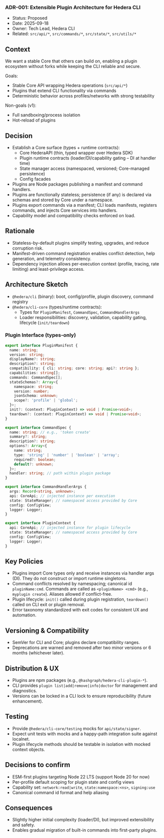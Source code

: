 ### ADR-001: Extensible Plugin Architecture for Hedera CLI

- Status: Proposed
- Date: 2025-09-18
- Owner: Tech Lead, Hedera CLI
- Related: `src/api/*`, `src/commands/*`, `src/state/*`, `src/utils/*`

## Context

We want a stable Core that others can build on, enabling a plugin ecosystem without forks while keeping the CLI reliable and secure.

Goals:

- Stable Core API wrapping Hedera operations (`src/api/*`)
- Plugins that extend CLI functionality via commands
- Deterministic behavior across profiles/networks with strong testability

Non-goals (v1):

- Full sandboxing/process isolation
- Hot-reload of plugins

## Decision

- Establish a Core surface (types + runtime contracts):
  - Core HederaAPI (thin, typed wrapper over Hedera SDK)
  - Plugin runtime contracts (loader/DI/capability gating – DI at handler time)
  - State manager access (namespaced, versioned; Core-managed persistence)
  - Config facades
- Plugins are Node packages publishing a manifest and command handlers.
- Plugins are functionally stateless; persistence (if any) is declared via schemas and stored by Core under a namespace.
- Plugins export commands via a manifest; CLI loads manifests, registers commands, and injects Core services into handlers.
- Capability model and compatibility checks enforced on load.

## Rationale

- Stateless-by-default plugins simplify testing, upgrades, and reduce corruption risk.
- Manifest-driven command registration enables conflict detection, help generation, and telemetry consistency.
- Dependency injection allows per-execution context (profile, tracing, rate limiting) and least-privilege access.

## Architecture Sketch

- `@hedera/cli` (binary): boot, config/profile, plugin discovery, command registry
- `@hedera/cli-core` (types/runtime contracts):
  - Types for `PluginManifest`, `CommandSpec`, `CommandHandlerArgs`
  - Loader responsibilities: discovery, validation, capability gating, lifecycle (`init/teardown`)

### Plugin Interface (types-only)

```ts
export interface PluginManifest {
  name: string;
  version: string;
  displayName?: string;
  description?: string;
  compatibility: { cli: string; core: string; api?: string };
  capabilities: string[];
  commands: CommandSpec[];
  stateSchemas?: Array<{
    namespace: string;
    version: number;
    jsonSchema: unknown;
    scope?: 'profile' | 'global';
  }>;
  init?: (context: PluginContext) => void | Promise<void>;
  teardown?: (context: PluginContext) => void | Promise<void>;
}

export interface CommandSpec {
  name: string; // e.g., 'token create'
  summary?: string;
  description?: string;
  options?: Array<{
    name: string;
    type: 'string' | 'number' | 'boolean' | 'array';
    required?: boolean;
    default?: unknown;
  }>;
  handler: string; // path within plugin package
}

export interface CommandHandlerArgs {
  args: Record<string, unknown>;
  api: CoreApi; // injected instance per execution
  state: StateManager; // namespaced access provided by Core
  config: ConfigView;
  logger: Logger;
}

export interface PluginContext {
  api: CoreApi; // injected instance for plugin lifecycle
  state: StateManager; // namespaced access provided by Core
  config: ConfigView;
  logger: Logger;
}
```

## Key Policies

- Plugins import Core types only and receive instances via handler args (DI). They do not construct or import runtime singletons.
- Command conflicts resolved by namespacing; canonical id `pluginName:cmd`. Commands are called as `<pluginName> <cmd>` (e.g., `myplugin create`). Aliases allowed if conflict-free.
- Plugin lifecycle: `init()` called during plugin registration, `teardown()` called on CLI exit or plugin removal.
- Error taxonomy standardized with exit codes for consistent UX and automation.

## Versioning & Compatibility

- SemVer for CLI and Core; plugins declare compatibility ranges.
- Deprecations are warned and removed after two minor versions or 6 months (whichever later).

## Distribution & UX

- Plugins are npm packages (e.g., `@hashgraph/hedera-cli-plugin-*`).
- CLI provides `plugin list|add|remove|info|doctor` for management and diagnostics.
- Versions can be locked in a CLI lock to ensure reproducibility (future enhancement).

## Testing

- Provide `@hedera/cli-core/testing` mocks for `api/state/signer`.
- Expect unit tests with mocks and a happy-path integration suite against localnet.
- Plugin lifecycle methods should be testable in isolation with mocked context objects.

## Decisions to confirm

- ESM-first plugins targeting Node 22 LTS (support Node 20 for now)
- Per-profile default scoping for plugin state and config views
- Capability set: `network:read|write`, `state:namespace:<ns>`, `signing:use`
- Canonical command id format and help aliasing

## Consequences

- Slightly higher initial complexity (loader/DI), but improved extensibility and safety.
- Enables gradual migration of built-in commands into first-party plugins.
